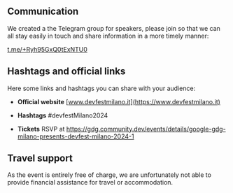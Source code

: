 ## Communication
We created a the Telegram group for speakers, please join so that we can all stay easily in touch and share information in a more timely manner:

[t.me/+Ryh95GxQ0tExNTU0](https://t.me/+Ryh95GxQ0tExNTU0)


## Hashtags and official links
Here some links and hashtags you can share with your audience:

- **Official website**
[www.devfestmilano.it](https://www.devfestmilano.it)

- **Hashtags**
#devfestMilano2024

- **Tickets**
RSVP at https://gdg.community.dev/events/details/google-gdg-milano-presents-devfest-milano-2024-1

## Travel support
As the event is entirely free of charge, we are unfortunately not able to provide financial assistance for travel or accommodation.
